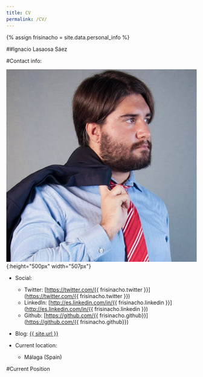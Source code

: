 ```yaml
---
title: CV
permalink: /CV/
---
```

{% assign frisinacho = site.data.personal_info %}

##Ignacio Lasaosa Sáez

#Contact info:

![](../assets/img/me.jpg){:height="500px" width="507px"}

- Social:
	- Twitter: [https://twitter.com/{{ frisinacho.twitter }}](https://twitter.com/{{ frisinacho.twitter }})
	- LinkedIn: [http://es.linkedin.com/in/{{ frisinacho.linkedin }}](http://es.linkedin.com/in/{{ frisinacho.linkedin }})
	- Github: [https://github.com/{{ frisinacho.github}}](https://github.com/{{ frisinacho.github}})

- Blog: [{{ site.url }}]()

- Current location: 
	- Málaga (Spain)

#Current Position
